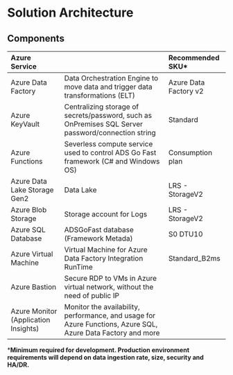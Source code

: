 
# Solution Architecture 



## Components

|Azure Service||Recommended SKU*|
|:-------|:-------|:-------|
|Azure Data Factory|Data Orchestration Engine to move data and trigger data transformations (ELT)|Azure Data Factory v2|
|Azure KeyVault|Centralizing storage of secrets/password, such as OnPremises SQL Server password/connection string|Standard|
|Azure Functions|Severless compute service used to control ADS Go Fast framework (C# and Windows OS)|Consumption plan|
|Azure Data Lake Storage Gen2|Data Lake|LRS - StorageV2|
|Azure Blob Storage|Storage account for Logs|LRS - StorageV2|
|Azure SQL Database|ADSGoFast database (Framework Metada) |S0 DTU10|
|Azure Virtual Machine|Virtual Machine for Azure Data Factory Integration RunTime|Standard_B2ms|
|Azure Bastion|Secure RDP to VMs in Azure virtual network, without the need of public IP||
|Azure Monitor (Application Insights)|Monitor the availability, performance, and usage for Azure Functions, Azure SQL, Azure Data Factory and more||

***Minimum required for development. Production environment requirements will depend on data ingestion rate, size, security and HA/DR.**